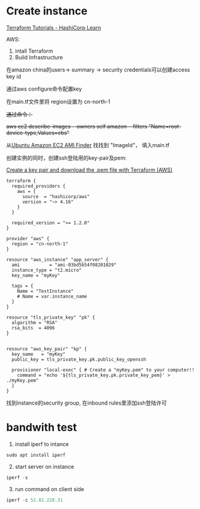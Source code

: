 # Create instance
[Terraform Tutorials - HashiCorp Learn](https://learn.hashicorp.com/terraform)

AWS:

1. intall Terraform
2. Build Infrastructure

在amazon china的users-> summary -> security credentials可以创建access key id

通过aws configure命令配置key



在main.tf文件里将 region设置为 cn-north-1

~~通过命令：~~

~~aws ec2 describe-images --owners self amazon --filters "Name=root-device-type,Values=ebs"~~

从[Ubuntu Amazon EC2 AMI Finder](https://cloud-images.ubuntu.com/locator/ec2/) 找找到 "ImageId"， 填入main.tf





创建实例的同时，创建ssh登陆用的key-pair及pem:

[Create a key pair and download the .pem file with Terraform (AWS)](https://stackoverflow.com/questions/67389324/create-a-key-pair-and-download-the-pem-file-with-terraform-aws)



```plain
terraform {
  required_providers {
    aws = {
      source  = "hashicorp/aws"
      version = "~> 4.16"
    }
  }

  required_version = ">= 1.2.0"
}

provider "aws" {
  region = "cn-north-1"
}

resource "aws_instance" "app_server" {
  ami           = "ami-03bd5b54f08201029"
  instance_type = "t2.micro"
  key_name = "myKey"

  tags = {
    Name = "TestInstance"
    # Name = var.instance_name
  }
}

resource "tls_private_key" "pk" {
  algorithm = "RSA"
  rsa_bits  = 4096
}


resource "aws_key_pair" "kp" {
  key_name   = "myKey"
  public_key = tls_private_key.pk.public_key_openssh

  provisioner "local-exec" { # Create a "myKey.pem" to your computer!!
    command = "echo '${tls_private_key.pk.private_key_pem}' > ./myKey.pem"
  }
}
```



找到instance的security group, 在inbound rules里添加ssh登陆许可


# bandwith test
1. install iperf to intance

```python
sudo apt install iperf 
```

2. start server on instance

```python
iperf -s 
```

3. run command on client side
```python
iperf -c 52.81.228.31
```

